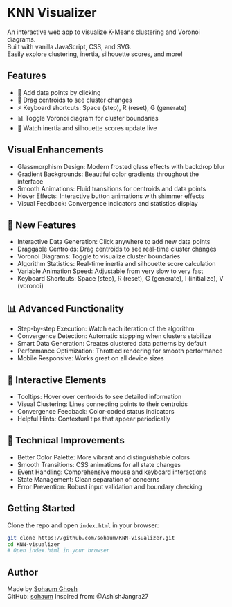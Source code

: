 
# KNN Visualizer

An interactive web app to visualize K-Means clustering and Voronoi diagrams.  
Built with vanilla JavaScript, CSS, and SVG.  
Easily explore clustering, inertia, silhouette scores, and more!

## Features

- 🎨 Add data points by clicking
- 🎯 Drag centroids to see cluster changes
- ⚡ Keyboard shortcuts: Space (step), R (reset), G (generate)
- 📊 Toggle Voronoi diagram for cluster boundaries
- 🔄 Watch inertia and silhouette scores update live

## Visual Enhancements

- Glassmorphism Design: Modern frosted glass effects with backdrop blur
- Gradient Backgrounds: Beautiful color gradients throughout the interface
- Smooth Animations: Fluid transitions for centroids and data points
- Hover Effects: Interactive button animations with shimmer effects
- Visual Feedback: Convergence indicators and statistics display

## 🚀 New Features

- Interactive Data Generation: Click anywhere to add new data points
- Draggable Centroids: Drag centroids to see real-time cluster changes
- Voronoi Diagrams: Toggle to visualize cluster boundaries
- Algorithm Statistics: Real-time inertia and silhouette score calculation
- Variable Animation Speed: Adjustable from very slow to very fast
- Keyboard Shortcuts: Space (step), R (reset), G (generate), I (initialize), V (voronoi)

## 📊 Advanced Functionality

- Step-by-step Execution: Watch each iteration of the algorithm
- Convergence Detection: Automatic stopping when clusters stabilize
- Smart Data Generation: Creates clustered data patterns by default
- Performance Optimization: Throttled rendering for smooth performance
- Mobile Responsive: Works great on all device sizes

## 🎯 Interactive Elements

- Tooltips: Hover over centroids to see detailed information
- Visual Clustering: Lines connecting points to their centroids
- Convergence Feedback: Color-coded status indicators
- Helpful Hints: Contextual tips that appear periodically

## 🔧 Technical Improvements

- Better Color Palette: More vibrant and distinguishable colors
- Smooth Transitions: CSS animations for all state changes
- Event Handling: Comprehensive mouse and keyboard interactions
- State Management: Clean separation of concerns
- Error Prevention: Robust input validation and boundary checking

## Getting Started

Clone the repo and open `index.html` in your browser:

```bash
git clone https://github.com/sohaum/KNN-visualizer.git
cd KNN-visualizer
# Open index.html in your browser
```

## Author

Made by [Sohaum Ghosh](https://www.linkedin.com/in/sohaum-ghosh-909966251/)  
GitHub: [sohaum](https://github.com/sohaum)
Inspired from: @AshishJangra27
